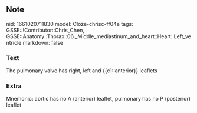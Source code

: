 ## Note
nid: 1661020711830
model: Cloze-chrisc-ff04e
tags: GSSE::!Contributor::Chris_Chen, GSSE::Anatomy::Thorax::06._Middle_mediastinum_and_heart::Heart::Left_ventricle
markdown: false

### Text
<div class="toggle">
  The pulmonary valve has right, left and {{c1::anterior}} leaflets
</div>

### Extra
<p id="fbd62074-4d31-45be-b3f1-d3995577151b" class="">Mnemonic:
aortic has no A (anterior) leaflet, pulmonary has no P (posterior)
leaflet
